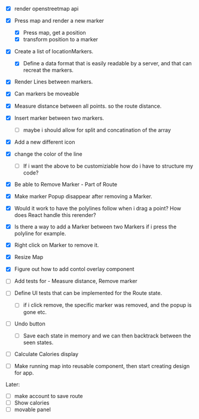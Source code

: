 - [X] render openstreetmap api
- [X] Press map and render a new marker
    - [X] Press map, get a position
    - [X] transform position to a marker
- [X] Create a list of locationMarkers.
    - [X] Define a data format that is easily readable by a server, and that can recreat the markers.
- [X] Render Lines between markers.
- [X] Can markers be moveable
- [X] Measure distance between all points. so the route distance.
- [X] Insert marker between two markers. 
    - [ ] maybe i should allow for split and concatination of the array
- [X] Add a new different icon
- [X] change the color of the line
    - [ ] If i want the above to be customiziable how do i have to structure my code?
- [X] Be able to Remove Marker - Part of Route
- [X] Make marker Popup disappear after removing a Marker.
- [X] Would it work to have the polylines follow when i drag a point? How does React handle this rerender?
- [X] Is there a way to add a Marker between two Markers if i press the polyline for example.
- [X] Right click on Marker to remove it.
- [X] Resize Map
- [X] Figure out how to add contol overlay component

- [ ] Add tests for - Measure distance, Remove marker
- [ ] Define UI tests that can be implemented for the Route state.
    - [ ] if i click remove, the specific marker was removed, and the popup is gone etc.
- [ ] Undo button
    - [ ] Save each state in memory and we can then backtrack between the seen states.
- [ ] Calculate Calories display
- [ ] Make running map into reusable component, then start creating design for app.


Later:
- [ ] make account to save route
- [ ] Show calories
- [ ] movable panel